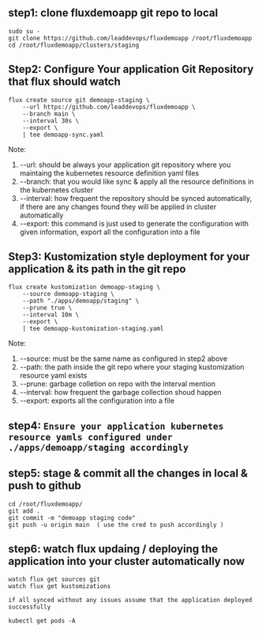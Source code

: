 step1: clone fluxdemoapp git repo to local
--------------
```
sudo su -
git clone https://github.com/leaddevops/fluxdemoapp /root/fluxdemoapp
cd /root/fluxdemoapp/clusters/staging 
```

Step2: Configure Your application Git Repository that flux should watch
--------------
```
flux create source git demoapp-staging \
    --url https://github.com/leaddevops/fluxdemoapp \
    --branch main \
    --interval 30s \
    --export \
    | tee demoapp-sync.yaml
```
Note: 
  1) --url:  should be always your application git repository where you maintaing the kubernetes resource definition yaml files 
  2) --branch: that you would like sync & apply all the resource definitions in the kubernetes cluster 
  3) --interval: how frequent the repository should be synced automatically, if there are any changes found they will be applied in cluster automatically
  4) --export: this command is just used to generate the configuration with given information, export all the configuration into a file

Step3: Kustomization style deployment for your application & its path in the git repo 
--------------
```
flux create kustomization demoapp-staging \
    --source demoapp-staging \
    --path "./apps/demoapp/staging" \
    --prune true \
    --interval 10m \
    --export \
    | tee demoapp-kustomization-staging.yaml
```
Note: 
  1) --source: must be the same name as configured in step2 above
  2) --path: the path inside the git repo where your staging kustomization resource yaml exists 
  3) --prune: garbage colletion on repo with the interval mention 
  4) --interval: how frequent the garbage collection shoud happen 
  4) --export: exports all the configuration into a file 

step4: `Ensure your application kubernetes resource yamls configured under ./apps/demoapp/staging accordingly` 
--------------
step5:  stage & commit all the changes in local & push to github 
--------------
```
cd /root/fluxdemoapp/
git add .
git commit -m "demoapp staging code" 
git push -u origin main  ( use the cred to push accordingly )
````
step6: watch flux updaing / deploying the application into your cluster automatically now 
--------------
```
watch flux get sources git 
watch flux get kustomizations 

if all synced without any issues assume that the application deployed successfully 

kubectl get pods -A 
```